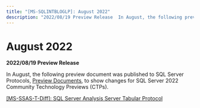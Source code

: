 ```yaml
---
title: "[MS-SQLINTBLOGLP]: August 2022"
description: "2022/08/19 Preview Release  In August, the following preview document was published to SQL Server Protocols, Preview Documents, to show changes"
---
```


# August 2022

<p> </p>
<p><b>2022/08/19 Preview Release</b></p>

<p>In August, the following preview document was published to
SQL Server Protocols, <span><a href="https://docs.microsoft.com/en-us/openspecs/sql_server_protocols/ms-sqlprotlp/9523bb93-328f-4e27-9b1b-a0aab77ebcf0">Preview
Documents</a></span>, to show changes for SQL Server 2022 Community Technology
Previews (CTPs).</p>

<p><span><a href="https://sqlprotocoldoc.blob.core.windows.net/productionsqlarchives/MS-SSAS-T/%5bMS-SSAS-T%5d-220819-diff.pdf">[MS-SSAS-T-Diff]:
SQL Server Analysis Server Tabular Protocol</a></span></p>


                
